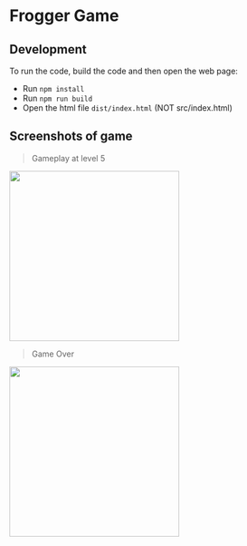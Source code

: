 # Frogger Game

## Development

To run the code, build the code and then open the web page:

- Run `npm install`
- Run `npm run build`
- Open the html file `dist/index.html` (NOT src/index.html)

## Screenshots of game

> Gameplay at level 5

<img src="https://user-images.githubusercontent.com/48679943/210058083-13721df9-4b9c-44fc-b5ee-a3830bd0f478.png" data-canonical-src="https://user-images.githubusercontent.com/48679943/210058083-13721df9-4b9c-44fc-b5ee-a3830bd0f478.png" width="300" />

> Game Over

<img src="https://user-images.githubusercontent.com/48679943/210057907-b1d52207-084a-4246-9a02-cdb490b37aea.png" data-canonical-src="https://user-images.githubusercontent.com/48679943/210057907-b1d52207-084a-4246-9a02-cdb490b37aea.png" width="300" />
